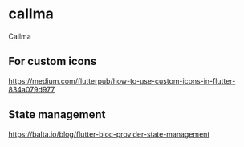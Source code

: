 # callma

Callma

## For custom icons

https://medium.com/flutterpub/how-to-use-custom-icons-in-flutter-834a079d977

## State management

https://balta.io/blog/flutter-bloc-provider-state-management
